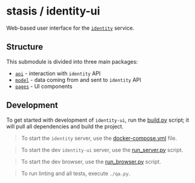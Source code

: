 # stasis / identity-ui

Web-based user interface for the [`identity`](../identity) service.

## Structure

This submodule is divided into three main packages:

* [`api`](./lib/api) - interaction with `identity` API
* [`model`](./lib/model) - data coming from and sent to `identity` API
* [`pages`](./lib/pages) - UI components

## Development

To get started with development of `identity-ui`, run the [build.py](./deployment/dev/build.py) script; it will pull
all dependencies and build the project.

> To start the `identity` server, use the [docker-compose.yml](./deployment/dev/docker-compose.yml) file.

> To start the dev `identity-ui` server, use the [run_server.py](./deployment/dev/run_server.py) script.

> To start the dev browser, use the [run_browser.py](./deployment/dev/run_browser.py) script.

> To run linting and all tests, execute `./qa.py`.
